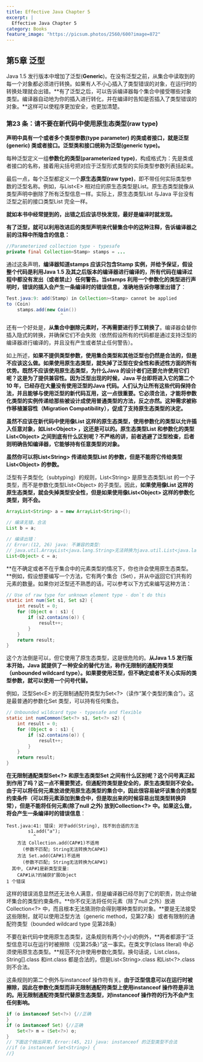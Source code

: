 ```yaml
---
title: Effective Java Chapter 5
excerpt: |
  Effective Java Chapter 5
category: Books
feature_image: "https://picsum.photos/2560/600?image=872"
---
```

## 第5章 泛型

Java 1.5 发行版本中增加了泛型(**Generic**)。在没有泛型之前，从集合中读取到的每一个对象都必须进行转换。如果有人不小心插入了类型错误的对象，在运行时的转换处理就会出错。**有了泛型之后，可以告诉编译器每个集合中接受哪些对象类型。编译器自动地为你的插入进行转化，并在编译时告知是否插入了类型错误的对象。**这样可以使程序更加安全，也更加清楚。

### 第23 条：请不要在新代码中使用原生态类型(raw type)

**声明中具有一个或者多个类型参数(type parameter) 的类或者接口，就是泛型(generic) 类或者接口。**泛型类和接口统称为**泛型(generic type)。**

每种泛型定义一组**参数化的类型(parameterized type)**，构成格式为：先是类或者接口的名称，接着用尖括号把对应于泛型形式类型的实际类型参数列表括起来。

最后一点，每个泛型都定义一个**原生态类型(raw type)**，即不带任何实际类型参数的泛型名称。例如，与List\<E\> 相对应的原生态类型是List。原生态类型就像从类型声明中删除了所有泛型信息一样。实际上，原生态类型List 与Java 平台没有泛型之前的接口类型List 完全一样。

**就如本书中经常提到的，出错之后应该尽快发现，最好是编译时就发现。**

**有了泛型，就可以利用改进后的类型声明来代替集合中的这种注释，告诉编译器之前的注释中所隐含的信息：**

```java
//Parameterized collection type - typesafe
private final Collection<Stamp> stamps = ...
```

通过这条声明，**编译器知道stamps 应该只包含Stamp 实例，并给予保证，假设整个代码是利用Java 1.5 及其之后版本的编译器进行编译的，所有代码在编译过程中都没有发出（或者禁止）任何警告。当stamps 利用一个参数化的类型进行声明时，错误的插入会产生一条编译时的错误信息，准确地告诉你哪里出错了**：

```java
Test.java:9: add(Stamp) in Collection><Stamp> cannot be applied
to (Coin)
	stamps.add(new Coin())
					^
```

还有一个好处是，**从集合中删除元素时，不再需要进行手工转换了**。编译器会替你插入隐式的转换，并确保它们不会失败（依然假设所有的代码都是通过支持泛型的编译器进行编译的，并且没有产生或者禁止任何警告）。

如上所述，**如果不提供类型参数，使用集合类型和其他泛型也仍然是合法的，但是不应该这么做。如果使用原生态类型，就失掉了泛型在安全性和表述性方面的所有优势。既然不应该使用原生态类型，为什么Java 的设计者们还要允许使用它们呢？这是为了提供兼容性。因为泛型出现的时候，Java 平台即将进入它的第二个10 年，已经存在大量没有使用泛型的Java 代码。人们认为让所有这些代码保持合法，并且能够与使用泛型的新代码互用，这一点很重要。它必须合法，才能将参数化类型的实例传递给那些被设计成使用普通类型的方法，反之亦然。这种需求被称作移植兼容性（Migration Compatibility），促成了支持原生态类型的决定。**

**虽然不应该在新代码中使用像List 这样的原生态类型，使用参数化的类型以允许插入任意对象，如List\<Object\> ，这还是可以的。原生态类型List 和参数化的类型List\<Object\> 之间到底有什么区别呢？不严格的讲，前者逃避了泛型检查，后者则明确告知编译器，它能够持有任意类型的对象。**

**虽然你可以将List\<String\> 传递给类型List 的参数，但是不能将它传给类型List\<Object\> 的参数。**

泛型有子类型化（subtyping）的规则，List\<String\> 是原生态类型List 的一个子类型，而不是参数化类型List\<Object\> 的子类型。因此，**如果使用像List 这样的原生态类型，就会失掉类型安全性，但是如果使用像List\<Object\> 这样的参数化类型，则不会。**

```java
ArrayList<String> a = new ArrayList<String>();

// 编译无错，合法
List b = a;

// 编译出错：
// Error:(12, 26) java: 不兼容的类型: 
// java.util.ArrayList<java.lang.String>无法转换为java.util.List<java.lang.Object>
List<Object> c = a;
```

**在不确定或者不在乎集合中的元素类型的情况下，你也许会使用原生态类型。**例如，假设想要编写一个方法，它有两个集合（Set），并从中返回它们共有的元素的数量。如果你对泛型还不熟悉的话，可以参考以下方式来编写这种方法：

```java
// Use of raw type for unknown element type - don`t do this
static int num(Set s1, Set s2) {
    int result = 0;
    for (Object o : s1) {
        if (s2.contains(o)) {
            result++;
        }
    }
    return result;
}
```

这个方法倒是可以，但它使用了原生态类型，这是很危险的。**从Java 1.5 发行版本开始，Java 就提供了一种安全的替代方法，称作无限制的通配符类型（unbounded wildcard type）。如果要使用泛型，但不确定或者不关心实际的类型参数，就可以使用一个问号代替。**

例如，泛型Set\<E\> 的无限制通配符类型为Set\<?\>（读作“某个类型的集合”）。这是最普通的参数化Set 类型，可以持有任何集合。

```java
// Unbounded wildcard type - typesafe and flexible
static int numCommon(Set<?> s1, Set<?> s2) {
    int result = 0;
    for (Object o : s1) {
        if (s2.contains(o)) {
            result++;
        }
    }
    return result;
}
```

**在无限制通配类型Set\<?\> 和原生态类型Set 之间有什么区别呢？这个问号真正起到作用了吗？这一点不需要赘述，但通配符类型是安全的，原生态类型则不安全。由于可以将任何元素放进使用原生态类型的集合中，因此很容易破坏该集合的类型约束条件（可以将元素添加到集合中，但是取出来的时候容易出现类型转换异常），但是不能将任何元素(除了null 之外) 放到Collection\<?\> 中。如果这么做，将会产生一条编译时的错误信息**：

```
Test.java:41: 错误: 对于add(String), 找不到合适的方法
        s1.add("a");
          ^
    方法 Collection.add(CAP#1)不适用
      (参数不匹配; String无法转换为CAP#1)
    方法 Set.add(CAP#1)不适用
      (参数不匹配; String无法转换为CAP#1)
  其中, CAP#1是新类型变量:
    CAP#1从?的捕获扩展Object
1 个错误
```

这样的错误消息显然还无法令人满意，但是编译器已经尽到了它的职责，防止你破坏集合的类型约束条件。**你不仅无法将任何元素（除了null 之外）放进Collection\<?\> 中，而且根本无法猜测你会得到哪种类型的对象。**要是无法接受这些限制，就可以使用泛型方法（generic method，见第27条）或者有限制的通配符类型（bounded wildcard type 见第28条）

不要在新代码中使用原生态类型，这条规则有两个小小的例外，**两者都源于“泛型信息可以在运行时被擦除（见第25条）”这一事实。在类文字(class literal) 中必须使用原生态类型。**规范不允许使用参数化类型。换句话说，List.class，String[].class 和int.class 都是合法的，但是List\<String\>.class 和List\<?\>.class 则不合法。

这条规则的第二个例外与instanceof 操作符有关。**由于泛型信息可以在运行时被擦除，因此在参数化类型而非无限制通配符类型上使用instanceof 操作符是非法的。用无限制通配符类型代替原生态类型，对instanceof 操作符的行为不会产生任何影响。**

```java
if (o instanceof Set<?>) {//正确
}
if (o instanceof Set) {//正确
    Set<?> m = (Set<?>) o;
}
// 下面这个抛出异常，Error:(45, 21) java: instanceof 的泛型类型不合法
//if (o instanceof Set<String>) {
//}
```

